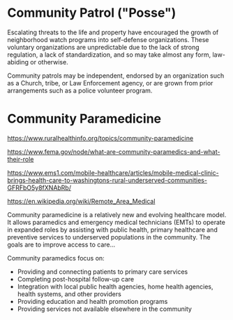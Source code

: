 # Community Patrol ("Posse")

Escalating threats to the life and property have encouraged the growth of neighborhood watch programs into self-defense organizations. These voluntary organizations are unpredictable due to the lack of strong regulation, a lack of standardization, and so may take almost any form, law-abiding or otherwise.

Community patrols may be independent, endorsed by an organization such as a Church, tribe, or Law Enforcement agency, or are grown from prior arrangements such as a police volunteer program.

# Community Paramedicine
https://www.ruralhealthinfo.org/topics/community-paramedicine

https://www.fema.gov/node/what-are-community-paramedics-and-what-their-role

https://www.ems1.com/mobile-healthcare/articles/mobile-medical-clinic-brings-health-care-to-washingtons-rural-underserved-communities-GFRFbO5y8fXNAbRb/

https://en.wikipedia.org/wiki/Remote_Area_Medical

Community paramedicine is a relatively new and evolving healthcare model. It allows paramedics and emergency medical technicians (EMTs) to operate in expanded roles by assisting with public health, primary healthcare and preventive services to underserved populations in the community. The goals are to improve access to care...

Community paramedics focus on:

- Providing and connecting patients to primary care services
- Completing post-hospital follow-up care
- Integration with local public health agencies, home health agencies, health systems, and other providers
- Providing education and health promotion programs
- Providing services not available elsewhere in the community